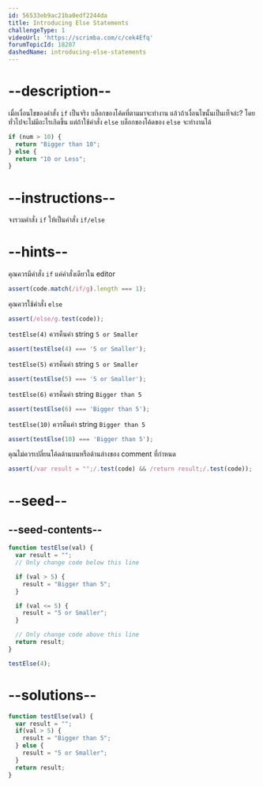 ```yaml
---
id: 56533eb9ac21ba0edf2244da
title: Introducing Else Statements
challengeType: 1
videoUrl: 'https://scrimba.com/c/cek4Efq'
forumTopicId: 18207
dashedName: introducing-else-statements
---
```


# --description--

เมื่อเงื่อนไขของคำสั่ง `if` เป็นจริง บล็อกของโค้ดที่ตามมาจะทำงาน แล้วถ้าเงื่อนไขนั้นเป็นเท็จล่ะ? โดยทั่วไปจะไม่มีอะไรเกิดขึ้น แต่ถ้าใช้คำสั่ง `else` บล็อกของโค้ดของ `else` จะทำงานได้

```js
if (num > 10) {
  return "Bigger than 10";
} else {
  return "10 or Less";
}
```

# --instructions--

จงรวมคำสั่ง `if` ให้เป็นคำสั่ง `if/else`

# --hints--

คุณควรมีคำสั่ง `if` แค่คำสั่งเดียวใน editor

```js
assert(code.match(/if/g).length === 1);
```

คุณควรใช้คำสั่ง `else` 

```js
assert(/else/g.test(code));
```

`testElse(4)` ควรคืนค่า string  `5 or Smaller`

```js
assert(testElse(4) === '5 or Smaller');
```

`testElse(5)` ควรคืนค่า string  `5 or Smaller`

```js
assert(testElse(5) === '5 or Smaller');
```

`testElse(6)` ควรคืนค่า string  `Bigger than 5`

```js
assert(testElse(6) === 'Bigger than 5');
```

`testElse(10)` ควรคืนค่า string  `Bigger than 5`

```js
assert(testElse(10) === 'Bigger than 5');
```

คุณไม่ควรเปลี่ยนโค้ดด้านบนหรือด้านล่างของ comment ที่กำหนด

```js
assert(/var result = "";/.test(code) && /return result;/.test(code));
```

# --seed--

## --seed-contents--

```js
function testElse(val) {
  var result = "";
  // Only change code below this line

  if (val > 5) {
    result = "Bigger than 5";
  }

  if (val <= 5) {
    result = "5 or Smaller";
  }

  // Only change code above this line
  return result;
}

testElse(4);
```

# --solutions--

```js
function testElse(val) {
  var result = "";
  if(val > 5) {
    result = "Bigger than 5";
  } else {
    result = "5 or Smaller";
  }
  return result;
}
```
